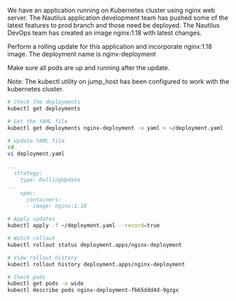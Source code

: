 We have an application running on Kubernetes cluster using nginx web server. The Nautilus application development team has pushed some of the latest features to prod branch and those need be deployed. The Nautilus DevOps team has created an image nginx:1.18 with latest changes.


Perform a rolling update for this application and incorporate nginx:1.18 image. The deployment name is nginx-deployment

Make sure all pods are up and running after the update.

Note: The kubectl utility on jump_host has been configured to work with the kubernetes cluster.


```bash
# Check the deployments
kubectl get deployments

# Get the YAML file
kubectl get deployments nginx-deployment -o yaml > ~/deployment.yaml

# Update YAML file
cd
vi deployment.yaml
```

```yaml
...
  strategy:
    type: RollingUpdate
...
    spec:
      containers:
      - image: nginx:1.18
```

```bash
# Apply updates
kubectl apply -f ~/deployment.yaml --record=true

# Watch rollout
kubectl rollout status deployment.apps/nginx-deployment

# View rollout history
kubectl rollout history deployment.apps/nginx-deployment

# Check pods
kubectl get pods -o wide
kubectl describe pods nginx-deployment-fb65ddd4d-9gzgx
```
